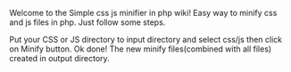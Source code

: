 Welcome to the Simple css js minifier in php wiki! 
Easy way to minify css and js files in php.
Just follow some steps.

Put your CSS or JS directory to input directory and select css/js then click on Minify button. 
Ok done! The new minify files(combined with all files) created in output directory.
